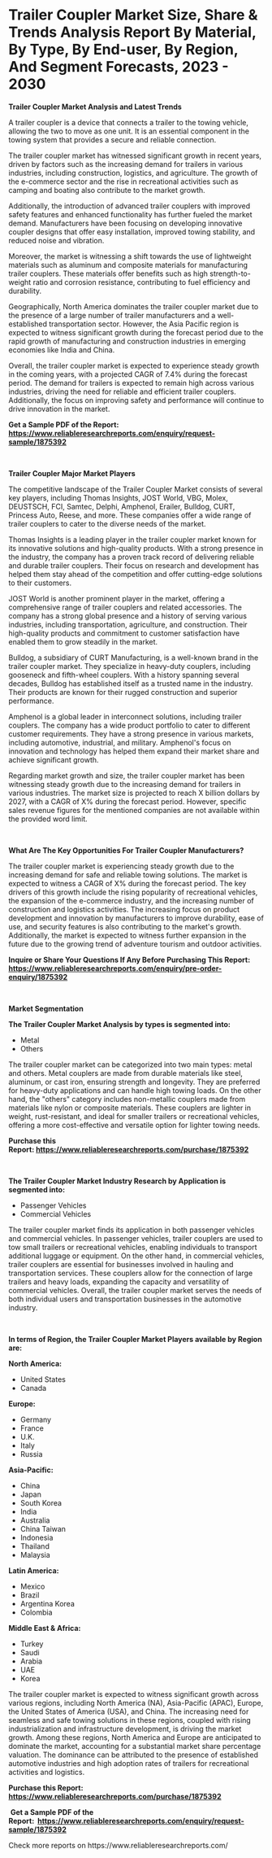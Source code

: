 <p><h1>Trailer Coupler Market Size, Share & Trends Analysis Report By Material, By Type, By End-user, By Region, And Segment Forecasts, 2023 - 2030</h1></p><p><strong>Trailer Coupler Market Analysis and Latest Trends</strong></p>
<p><p>A trailer coupler is a device that connects a trailer to the towing vehicle, allowing the two to move as one unit. It is an essential component in the towing system that provides a secure and reliable connection.</p><p>The trailer coupler market has witnessed significant growth in recent years, driven by factors such as the increasing demand for trailers in various industries, including construction, logistics, and agriculture. The growth of the e-commerce sector and the rise in recreational activities such as camping and boating also contribute to the market growth.</p><p>Additionally, the introduction of advanced trailer couplers with improved safety features and enhanced functionality has further fueled the market demand. Manufacturers have been focusing on developing innovative coupler designs that offer easy installation, improved towing stability, and reduced noise and vibration.</p><p>Moreover, the market is witnessing a shift towards the use of lightweight materials such as aluminum and composite materials for manufacturing trailer couplers. These materials offer benefits such as high strength-to-weight ratio and corrosion resistance, contributing to fuel efficiency and durability.</p><p>Geographically, North America dominates the trailer coupler market due to the presence of a large number of trailer manufacturers and a well-established transportation sector. However, the Asia Pacific region is expected to witness significant growth during the forecast period due to the rapid growth of manufacturing and construction industries in emerging economies like India and China.</p><p>Overall, the trailer coupler market is expected to experience steady growth in the coming years, with a projected CAGR of 7.4% during the forecast period. The demand for trailers is expected to remain high across various industries, driving the need for reliable and efficient trailer couplers. Additionally, the focus on improving safety and performance will continue to drive innovation in the market.</p></p>
<p><strong>Get a Sample PDF of the Report:&nbsp; <a href="https://www.reliableresearchreports.com/enquiry/request-sample/1875392">https://www.reliableresearchreports.com/enquiry/request-sample/1875392</a></strong></p>
<p>&nbsp;</p>
<p><strong>Trailer Coupler Major Market Players</strong></p>
<p><p>The competitive landscape of the Trailer Coupler Market consists of several key players, including Thomas Insights, JOST World, VBG, Molex, DEUSTSCH, FCI, Samtec, Delphi, Amphenol, Erailer, Bulldog, CURT, Princess Auto, Reese, and more. These companies offer a wide range of trailer couplers to cater to the diverse needs of the market.</p><p>Thomas Insights is a leading player in the trailer coupler market known for its innovative solutions and high-quality products. With a strong presence in the industry, the company has a proven track record of delivering reliable and durable trailer couplers. Their focus on research and development has helped them stay ahead of the competition and offer cutting-edge solutions to their customers.</p><p>JOST World is another prominent player in the market, offering a comprehensive range of trailer couplers and related accessories. The company has a strong global presence and a history of serving various industries, including transportation, agriculture, and construction. Their high-quality products and commitment to customer satisfaction have enabled them to grow steadily in the market.</p><p>Bulldog, a subsidiary of CURT Manufacturing, is a well-known brand in the trailer coupler market. They specialize in heavy-duty couplers, including gooseneck and fifth-wheel couplers. With a history spanning several decades, Bulldog has established itself as a trusted name in the industry. Their products are known for their rugged construction and superior performance.</p><p>Amphenol is a global leader in interconnect solutions, including trailer couplers. The company has a wide product portfolio to cater to different customer requirements. They have a strong presence in various markets, including automotive, industrial, and military. Amphenol's focus on innovation and technology has helped them expand their market share and achieve significant growth.</p><p>Regarding market growth and size, the trailer coupler market has been witnessing steady growth due to the increasing demand for trailers in various industries. The market size is projected to reach X billion dollars by 2027, with a CAGR of X% during the forecast period. However, specific sales revenue figures for the mentioned companies are not available within the provided word limit.</p></p>
<p>&nbsp;</p>
<p><strong>What Are The Key Opportunities For Trailer Coupler Manufacturers?</strong></p>
<p><p>The trailer coupler market is experiencing steady growth due to the increasing demand for safe and reliable towing solutions. The market is expected to witness a CAGR of X% during the forecast period. The key drivers of this growth include the rising popularity of recreational vehicles, the expansion of the e-commerce industry, and the increasing number of construction and logistics activities. The increasing focus on product development and innovation by manufacturers to improve durability, ease of use, and security features is also contributing to the market's growth. Additionally, the market is expected to witness further expansion in the future due to the growing trend of adventure tourism and outdoor activities.</p></p>
<p><strong>Inquire or Share Your Questions If Any Before Purchasing This Report: <a href="https://www.reliableresearchreports.com/enquiry/pre-order-enquiry/1875392">https://www.reliableresearchreports.com/enquiry/pre-order-enquiry/1875392</a></strong></p>
<p>&nbsp;</p>
<p><strong>Market Segmentation</strong></p>
<p><strong>The Trailer Coupler Market Analysis by types is segmented into:</strong></p>
<p><ul><li>Metal</li><li>Others</li></ul></p>
<p><p>The trailer coupler market can be categorized into two main types: metal and others. Metal couplers are made from durable materials like steel, aluminum, or cast iron, ensuring strength and longevity. They are preferred for heavy-duty applications and can handle high towing loads. On the other hand, the "others" category includes non-metallic couplers made from materials like nylon or composite materials. These couplers are lighter in weight, rust-resistant, and ideal for smaller trailers or recreational vehicles, offering a more cost-effective and versatile option for lighter towing needs.</p></p>
<p><strong>Purchase this Report:&nbsp;<a href="https://www.reliableresearchreports.com/purchase/1875392">https://www.reliableresearchreports.com/purchase/1875392</a></strong></p>
<p>&nbsp;</p>
<p><strong>The Trailer Coupler Market Industry Research by Application is segmented into:</strong></p>
<p><ul><li>Passenger Vehicles</li><li>Commercial Vehicles</li></ul></p>
<p><p>The trailer coupler market finds its application in both passenger vehicles and commercial vehicles. In passenger vehicles, trailer couplers are used to tow small trailers or recreational vehicles, enabling individuals to transport additional luggage or equipment. On the other hand, in commercial vehicles, trailer couplers are essential for businesses involved in hauling and transportation services. These couplers allow for the connection of large trailers and heavy loads, expanding the capacity and versatility of commercial vehicles. Overall, the trailer coupler market serves the needs of both individual users and transportation businesses in the automotive industry.</p></p>
<p>&nbsp;</p>
<p><strong>In terms of Region, the Trailer Coupler Market Players available by Region are:</strong></p>
<p>
    <p> <strong> North America: </strong>
        <ul>
            <li>United States</li>
            <li>Canada</li>
        </ul>
        </p> 
    <p> <strong> Europe: </strong>
        <ul>
            <li>Germany</li>
            <li>France</li>
            <li>U.K.</li>
            <li>Italy</li>
            <li>Russia</li>
        </ul>
        </p> 
    <p> <strong> Asia-Pacific: </strong>
        <ul>
            <li>China</li>
            <li>Japan</li>
            <li>South Korea</li>
            <li>India</li>
            <li>Australia</li>
            <li>China Taiwan</li>
            <li>Indonesia</li>
            <li>Thailand</li>
            <li>Malaysia</li>
        </ul>
        </p> 
    <p> <strong> Latin America: </strong>
        <ul>
            <li>Mexico</li>
            <li>Brazil</li>
            <li>Argentina Korea</li>
            <li>Colombia</li>
        </ul>
        </p> 
    <p> <strong> Middle East & Africa: </strong>
        <ul>
            <li>Turkey</li>
            <li>Saudi</li>
            <li>Arabia</li>
            <li>UAE</li>
            <li>Korea</li>
        </ul>
    </p>
    </p>
<p><p>The trailer coupler market is expected to witness significant growth across various regions, including North America (NA), Asia-Pacific (APAC), Europe, the United States of America (USA), and China. The increasing need for seamless and safe towing solutions in these regions, coupled with rising industrialization and infrastructure development, is driving the market growth. Among these regions, North America and Europe are anticipated to dominate the market, accounting for a substantial market share percentage valuation. The dominance can be attributed to the presence of established automotive industries and high adoption rates of trailers for recreational activities and logistics.</p></p>
<p><strong>Purchase this Report: <a href="https://www.reliableresearchreports.com/purchase/1875392">https://www.reliableresearchreports.com/purchase/1875392</a></strong></p>
<p>&nbsp;<strong>Get a Sample PDF of the Report:&nbsp;&nbsp;<a href="https://www.reliableresearchreports.com/enquiry/request-sample/1875392">https://www.reliableresearchreports.com/enquiry/request-sample/1875392</a></strong></p>
<p><strong></strong></p>
<p>Check more reports on https://www.reliableresearchreports.com/</p>